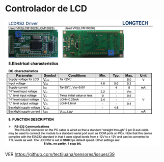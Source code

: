 # Controlador de LCD

![](RSR232Controller.png)


VER https://github.com/tectijuana/sensores/issues/39
